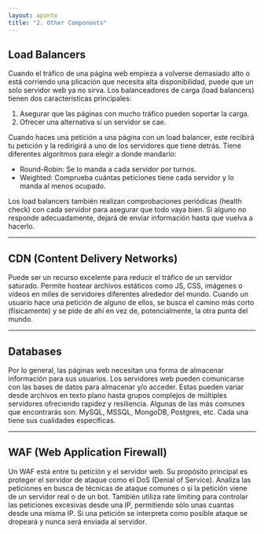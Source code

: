 ```yaml
---
layout: apunte
title: "2. Other Components"
---
```


<h2>Load Balancers</h2>
Cuando el tráfico de una página web empieza a volverse demasiado alto o está corriendo una plicación que necesita alta disponibilidad, puede que un solo servidor web ya no sirva. Los balanceadores de carga (load balancers) tienen dos características principales:

1. Asegurar que las páginas con mucho tráfico pueden soportar la carga.
2. Ofrecer una alternativa si un servidor se cae.

Cuando haces una petición a una página con un load balancer, este recibirá tu petición y la redirigirá a uno de los servidores que tiene detrás. Tiene diferentes algoritmos para elegir a donde mandarlo:

- Round-Robin: Se lo manda a cada servidor por turnos.
- Weighted: Comprueba cuántas peticiones tiene cada servidor y lo manda al menos ocupado.

Los load balancers también realizan comprobaciones periódicas (health check) con cada servidor para asegurar que todo vaya bien. Si alguno no responde adecuadamente, dejará de enviar información hasta que vuelva a hacerlo.

------------------------
<h2>CDN (Content Delivery Networks)</h2>
Puede ser un recurso excelente para reducir el tráfico de un servidor saturado. Permite hostear archivos estáticos como JS, CSS, imágenes o vídeos en miles de servidores diferentes alrededor del mundo. Cuando un usuario hace una petición de alguno de ellos, se busca el camino más corto (físicamente) y se pide de ahí en vez de, potencialmente, la otra punta del mundo.

-------------------
<h2>Databases</h2>
Por lo general, las páginas web necesitan una forma de almacenar información para sus usuarios. Los servidores web pueden comunicarse con las bases de datos para almacenar y/o acceder. Estas pueden variar desde archivos en texto plano hasta grupos complejos de múltiples servidores ofreciendo rapidez y resiliencia. Algunas de las más comunes que encontrarás son: MySQL, MSSQL, MongoDB, Postgres, etc. Cada una tiene sus cualidades específicas.

-------------------
<h2>WAF (Web Application Firewall)</h2>
Un WAF está entre tu petición y el servidor web. Su propósito principal es proteger el servidor de ataque como el DoS (Denial of Service). Analiza las peticiones en busca de técnicas de ataque comunes o si la petición viene de un servidor real o de un bot. También utiliza rate limiting para controlar las peticiones excesivas desde una IP, permitiendo sólo unas cuantas desde una misma IP. Si una petición se interpreta como posible ataque se dropeará y nunca será enviada al servidor.